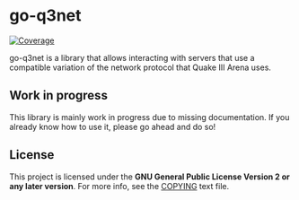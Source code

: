 # go-q3net

[![Coverage](http://gocover.io/_badge/github.com/icedream/go-q3net)](http://gocover.io/github.com/icedream/go-q3net)

go-q3net is a library that allows interacting with servers that use a compatible variation of the network protocol that Quake III Arena uses.

## Work in progress

This library is mainly work in progress due to missing documentation. If you already know how to use it, please go ahead and do so!

## License

This project is licensed under the **GNU General Public License Version 2 or any later version**. For more info, see the [COPYING](COPYING) text file.
